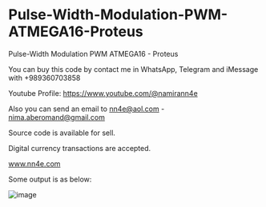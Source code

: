 # Pulse-Width-Modulation-PWM-ATMEGA16-Proteus
Pulse-Width Modulation PWM ATMEGA16 - Proteus

You can buy this code by contact me in WhatsApp, Telegram and iMessage with +989360703858

Youtube Profile: https://www.youtube.com/@namirann4e

Also you can send an email to nn4e@aol.com - nima.aberomand@gmail.com

Source code is available for sell.

Digital currency transactions are accepted.

www.nn4e.com

Some output is as below:

![image](https://github.com/user-attachments/assets/55105c94-bb28-4eea-8e92-f7e06ca8918f)
